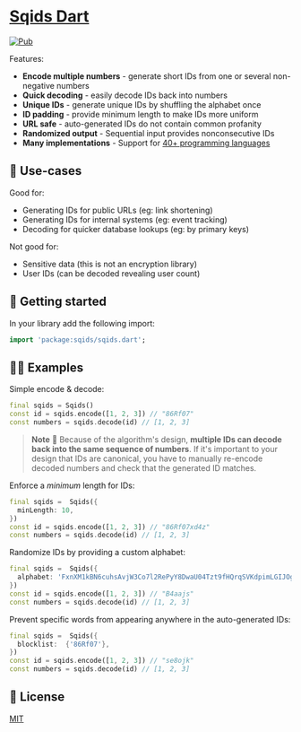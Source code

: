 # [Sqids Dart](https://sqids.org/dart)

[![Pub](https://img.shields.io/pub/v/sqids.svg)](https://pub.dartlang.org/packages/gap)


Features:

- **Encode multiple numbers** - generate short IDs from one or several non-negative numbers
- **Quick decoding** - easily decode IDs back into numbers
- **Unique IDs** - generate unique IDs by shuffling the alphabet once
- **ID padding** - provide minimum length to make IDs more uniform
- **URL safe** - auto-generated IDs do not contain common profanity
- **Randomized output** - Sequential input provides nonconsecutive IDs
- **Many implementations** - Support for [40+ programming languages](https://sqids.org/)

## 🧰 Use-cases

Good for:

- Generating IDs for public URLs (eg: link shortening)
- Generating IDs for internal systems (eg: event tracking)
- Decoding for quicker database lookups (eg: by primary keys)

Not good for:

- Sensitive data (this is not an encryption library)
- User IDs (can be decoded revealing user count)

## 🚀 Getting started

In your library add the following import:

```dart
import 'package:sqids/sqids.dart';
```

## 👩‍💻 Examples

Simple encode & decode:

```dart
final sqids = Sqids()
const id = sqids.encode([1, 2, 3]) // "86Rf07"
const numbers = sqids.decode(id) // [1, 2, 3]
```

> **Note**
> 🚧 Because of the algorithm's design, **multiple IDs can decode back into the same sequence of numbers**. If it's important to your design that IDs are canonical, you have to manually re-encode decoded numbers and check that the generated ID matches.

Enforce a *minimum* length for IDs:

```dart
final sqids =  Sqids({
  minLength: 10,
})
const id = sqids.encode([1, 2, 3]) // "86Rf07xd4z"
const numbers = sqids.decode(id) // [1, 2, 3]
```

Randomize IDs by providing a custom alphabet:

```dart
final sqids =  Sqids({
  alphabet: 'FxnXM1kBN6cuhsAvjW3Co7l2RePyY8DwaU04Tzt9fHQrqSVKdpimLGIJOgb5ZE',
})
const id = sqids.encode([1, 2, 3]) // "B4aajs"
const numbers = sqids.decode(id) // [1, 2, 3]
```

Prevent specific words from appearing anywhere in the auto-generated IDs:

```dart
final sqids =  Sqids({
  blocklist:  {'86Rf07'},
})
const id = sqids.encode([1, 2, 3]) // "se8ojk"
const numbers = sqids.decode(id) // [1, 2, 3]
```

## 📝 License

[MIT](LICENSE)